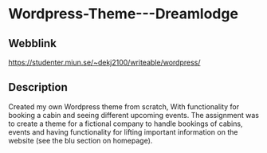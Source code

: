 # Wordpress-Theme---Dreamlodge
## Webblink
https://studenter.miun.se/~dekj2100/writeable/wordpress/
## Description
Created my own Wordpress theme from scratch, With functionality for booking a cabin and seeing different upcoming events. The assignment was to create a theme for a fictional company to handle bookings of cabins, events and having functionality for lifting important information on the website (see the blu section on homepage).
